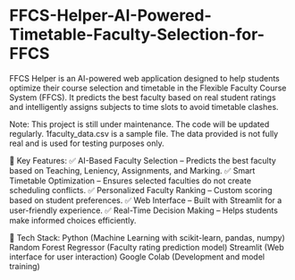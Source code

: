 # FFCS-Helper-AI-Powered-Timetable-Faculty-Selection-for-FFCS
 FFCS Helper is an AI-powered web application designed to help students optimize their course selection and timetable in the Flexible Faculty Course System (FFCS). It predicts the best faculty based on real student ratings and intelligently assigns subjects to time slots to avoid timetable clashes.

Note:
This project is still under maintenance. The code will be updated regularly.
1faculty_data.csv is a sample file. The data provided is not fully real and is used for testing purposes only.

🔹 Key Features:
✅ AI-Based Faculty Selection – Predicts the best faculty based on Teaching, Leniency, Assignments, and Marking.
✅ Smart Timetable Optimization – Ensures selected faculties do not create scheduling conflicts.
✅ Personalized Faculty Ranking – Custom scoring based on student preferences.
✅ Web Interface – Built with Streamlit for a user-friendly experience.
✅ Real-Time Decision Making – Helps students make informed choices efficiently.

🔧 Tech Stack:
Python (Machine Learning with scikit-learn, pandas, numpy)
Random Forest Regressor (Faculty rating prediction model)
Streamlit (Web interface for user interaction)
Google Colab (Development and model training)

